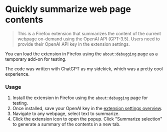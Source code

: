 # Quickly summarize web page contents

> This is a Firefox extension that summarizes the content of the current webpage on-demand using the OpenAI API (GPT-3.5). Users need to provide their OpenAI API key in the extension settings.

You can load the extension in Firefox using the `about:debugging` page as a temporary add-on for testing.

The code was written with ChatGPT as my sidekick, which was a pretty cool experience.

### Usage

1. Install the extension in Firefox using the `about:debugging` page for testing.
2. Once installed, save your OpenAI key in the [extension settings overview](about:addons).
3. Navigate to any webpage, select text to summarize.
4. Click the extension icon to open the popup. Click "Summarize selection" to generate a summary of the contents in a new tab.
